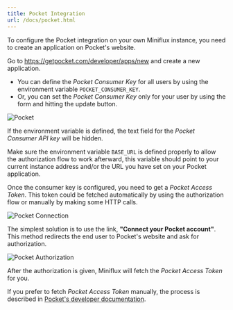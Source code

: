 ```yaml
---
title: Pocket Integration
url: /docs/pocket.html
---
```


To configure the Pocket integration on your own Miniflux instance, you
need to create an application on Pocket's website.

Go to <https://getpocket.com/developer/apps/new> and create a new application.

- You can define the *Pocket Consumer Key* for all users by using the environment variable `POCKET_CONSUMER_KEY`.
- Or, you can set the *Pocket Consumer Key* only for your user by using the form and hitting the update button.

![Pocket](/images/pocket_1.png)

If the environment variable is defined, the text field for the *Pocket
Consumer API key* will be hidden.

Make sure the environment variable `BASE_URL` is defined properly to
allow the authorization flow to work afterward, this variable should
point to your current instance address and/or the URL you have
set on your Pocket application.

Once the consumer key is configured, you need to get a *Pocket Access
Token*. This token could be fetched automatically by using the
authorization flow or manually by making some HTTP calls.

![Pocket Connection](/images/pocket_2.png)

The simplest solution is to use the link, **"Connect your Pocket
account"**. This method redirects the end user to Pocket's website and
ask for authorization.

![Pocket Authorization](/images/pocket_3.png)

After the authorization is given, Miniflux will fetch the *Pocket Access
Token* for you.

If you prefer to fetch *Pocket Access Token* manually, the process is described in [Pocket's developer documentation](https://getpocket.com/developer/docs/authentication).